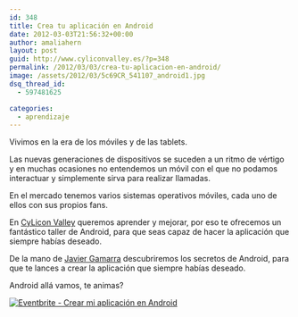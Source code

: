 ```yaml
---
id: 348
title: Crea tu aplicación en Android
date: 2012-03-03T21:56:32+00:00
author: amaliahern
layout: post
guid: http://www.cyliconvalley.es/?p=348
permalink: /2012/03/03/crea-tu-aplicacion-en-android/
image: /assets/2012/03/5c69CR_541107_android1.jpg
dsq_thread_id:
  - 597481625

categories:
  - aprendizaje
---
```

Vivimos en la era de los móviles y de las tablets.
  
Las nuevas generaciones de dispositivos se suceden a un ritmo de vértigo y en muchas ocasiones no entendemos un móvil con el que no podamos interactuar y simplemente sirva para realizar llamadas.

En el mercado tenemos varios sistemas operativos móviles, cada uno de ellos con sus propios fans.

En <a href="http://twitter.com/cylicon_valley" rel="nofollow">CyLicon Valley</a> queremos aprender y mejorar, por eso te ofrecemos un fantástico taller de Android, para que seas capaz de hacer la aplicación que siempre habías deseado.

De la mano de <a href="http://twitter.com/nhpatt" rel="nofollow">Javier Gamarra</a> descubriremos los secretos de Android, para que te lances a crear la aplicación que siempre habías deseado.

Android allá vamos, te animas?

<a href="http://www.eventbrite.com/event/2932993663?ref=ebtnebtckt" target="_blank" rel="nofollow"><img src="http://www.eventbrite.com/custombutton?eid=2932993663" alt="Eventbrite - Crear mi aplicación en Android" /></a>